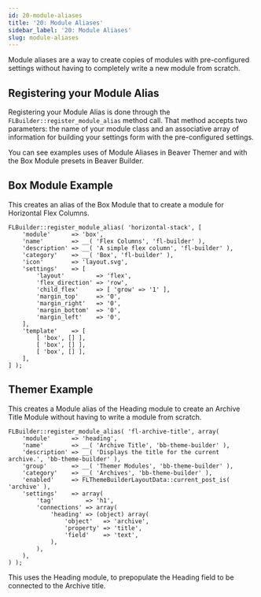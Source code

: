 ```yaml
---
id: 20-module-aliases
title: '20: Module Aliases'
sidebar_label: '20: Module Aliases'
slug: module-aliases
---
```

Module aliases are a way to create copies of modules with pre-configured settings without having to completely write a new module from scratch.  

## Registering your Module Alias
Registering your Module Alias is done through the `FLBuilder::register_module_alias` method call. That method accepts two parameters: the name of your module class and an associative array of information for building your settings form with the pre-configured settings.

You can see examples uses of Module Aliases in Beaver Themer and with the Box Module presets in Beaver Builder. 

## Box Module Example
This creates an alias of the Box Module that to create a module for Horizontal Flex Columns.

```
FLBuilder::register_module_alias( 'horizontal-stack', [
	'module'      => 'box',
	'name'        => __( 'Flex Columns', 'fl-builder' ),
	'description' => __( 'A simple flex column', 'fl-builder' ),
	'category'    => __( 'Box', 'fl-builder' ),
	'icon'        => 'layout.svg',
	'settings'    => [
		'layout'         => 'flex',
		'flex_direction' => 'row',
		'child_flex'     => [ 'grow' => '1' ],
		'margin_top'     => '0',
		'margin_right'   => '0',
		'margin_bottom'  => '0',
		'margin_left'    => '0',
	],
	'template'    => [
		[ 'box', [] ],
		[ 'box', [] ],
		[ 'box', [] ],
	],
] );
```
## Themer Example
This creates a Module alias of the Heading module to create an Archive Title Module without having to write a module from scratch. 

```
FLBuilder::register_module_alias( 'fl-archive-title', array(
	'module'      => 'heading',
	'name'        => __( 'Archive Title', 'bb-theme-builder' ),
	'description' => __( 'Displays the title for the current archive.', 'bb-theme-builder' ),
	'group'       => __( 'Themer Modules', 'bb-theme-builder' ),
	'category'    => __( 'Archives', 'bb-theme-builder' ),
	'enabled'     => FLThemeBuilderLayoutData::current_post_is( 'archive' ),
	'settings'    => array(
		'tag'         => 'h1',
		'connections' => array(
			'heading' => (object) array(
				'object'   => 'archive',
				'property' => 'title',
				'field'    => 'text',
			),
		),
	),
) );
```
This uses the Heading module, to prepopulate the Heading field to be connected to the Archive title.
